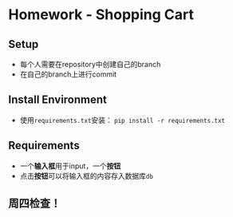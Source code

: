 # Homework - Shopping Cart

## Setup
* 每个人需要在repository中创建自己的branch
* 在自己的branch上进行commit

## Install Environment
* 使用`requirements.txt`安装： `pip install -r requirements.txt`

## Requirements
* 一个**输入框**用于input，一个**按钮**
* 点击**按钮**可以将输入框的内容存入数据库`db`

## 周四检查！
